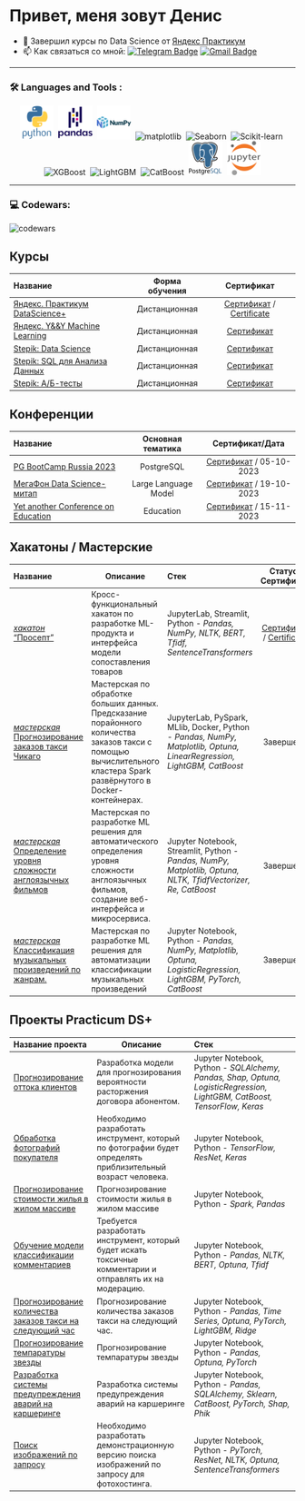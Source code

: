 # Привет, меня зовут Денис

- :book: Завершил курсы по Data Science от [Яндекс Практикум](https://practicum.yandex.ru/data-scientist-plus/?utm_source=partners&utm_medium=ratingoff&utm_campaign=partners_ratingoff_data-scientist-plus)
- :mailbox: Как связаться со мной: [![Telegram Badge](https://img.shields.io/badge/-mukhanovdv-blue?style=flat&logo=Telegram&logoColor=white)](https://t.me/mukhanovdv) [![Gmail Badge](https://img.shields.io/badge/-Gmail-red?style=flat&logo=Gmail&logoColor=white)](mailto:ds.mukhanov@gmail.com)
---

### :hammer_and_wrench: Languages and Tools :

<div align="center">
  <img src="https://github.com/devicons/devicon/blob/master/icons/python/python-original-wordmark.svg" title="Python" alt="Python" width="60" height="60"/>&nbsp;
  <img src="https://github.com/devicons/devicon/blob/master/icons/pandas/pandas-original-wordmark.svg" title="Pandas" alt="Pandas" width="60" height="60"/>&nbsp;
  <img src="https://github.com/devicons/devicon/blob/master/icons/numpy/numpy-original-wordmark.svg" title="Numpy" alt="Numpy" width="60" height="60"/>&nbsp;
  <img src="https://upload.wikimedia.org/wikipedia/commons/0/01/Created_with_Matplotlib-logo.svg" title="matplotlib" alt="matplotlib" width="60" height="60"/>&nbsp;
  <img src="https://seaborn.pydata.org/_images/logo-tall-lightbg.svg" title="Seaborn" alt="Seaborn" width="60" height="60"/>&nbsp;
  <img src="https://upload.wikimedia.org/wikipedia/commons/0/05/Scikit_learn_logo_small.svg" title="Scikit-learn" alt="Scikit-learn" width="60" height="60"/>&nbsp;
  <img src="https://xgboost.ai/images/logo/xgboost-logo.png" title="XGBoost" alt="XGBoost" width="100" height="40"/>&nbsp;
  <img src="https://lightgbm.readthedocs.io/en/v3.3.2/_images/LightGBM_logo_black_text.svg" title="LightGBM" alt="LightGBM" width="80" height="40"/>&nbsp;
  <img src="https://upload.wikimedia.org/wikipedia/commons/c/cc/CatBoostLogo.png" title="CatBoost" alt="CatBoost" width="60" height="60"/>&nbsp;
  <img src="https://github.com/devicons/devicon/blob/master/icons/postgresql/postgresql-original-wordmark.svg" title="PostgreSQL" alt="PostgreSQL" width="60" height="60"/>&nbsp;
  <img src="https://github.com/devicons/devicon/blob/master/icons/jupyter/jupyter-original-wordmark.svg" title="Jupyter" alt="Jupyter" width="60" height="60"/>
</div>

---

### 💻 Codewars:

![codewars](https://www.codewars.com/users/Denis_Mukhanov/badges/large)

## Курсы

| Название | Форма обучения | Сертификат |
| :--- | :---: | :---: |
| [Яндекс. Практикум DataScience+](https://practicum.yandex.ru/profile/data-scientist-plus/) | Дистанционная | [Сертификат](https://github.com/Denis-Mukhanov/denis-mukhanov/blob/main/certificates/сertificate_Ya_DSp_rus.pdf) / [Certificate](https://github.com/Denis-Mukhanov/denis-mukhanov/blob/main/certificates/сertificate_Ya_DSp_eng.pdf) |
| [Яндекс. Y&&Y Machine Learning](https://yandex.ru/yaintern/training/ml-training) | Дистанционная | [Сертификат](https://github.com/Denis-Mukhanov/denis-mukhanov/blob/main/certificates/Young&&Yandex.pdf) |
| [Stepik: Data Science](https://stepik.org/course/113596/info) | Дистанционная | [Сертификат](https://github.com/Denis-Mukhanov/denis-mukhanov/blob/main/certificates/stepik-certificate-113596-1c96123.pdf) |
| [Stepik: SQL для Анализа Данных](https://stepik.org/course/116332/info) | Дистанционная | [Сертификат](https://github.com/Denis-Mukhanov/denis-mukhanov/blob/main/certificates/stepik-certificate-116332-60e4dd0.pdf) |
| [Stepik: А/Б-тесты](https://stepik.org/course/194930/info) | Дистанционная | [Сертификат](https://github.com/Denis-Mukhanov/denis-mukhanov/blob/main/certificates/stepik-certificate-194930-92a1c0a.pdf) |

## Конференции

| Название | Основная тематика | Сертификат/Дата |
| :--- | :---: | :---: |
| [PG BootCamp Russia 2023](https://pgbootcamp.ru/ru/event/#program) | PostgreSQL | [Сертификат](https://github.com/Denis-Mukhanov/denis-mukhanov/blob/main/certificates/PG_BootCamp_Russia_2023.pdf) / 05-10-2023|
| [МегаФон Data Science-митап](https://networkly.app/event/3651) | Large Language Model | [Сертификат](https://github.com/Denis-Mukhanov/denis-mukhanov/blob/main/certificates/meet_up_megafon_LLM_2023.pdf) / 19-10-2023|
| [Yet another Conference on Education](https://yace.yandex.ru/) | Education | [Сертификат](https://github.com/Denis-Mukhanov/denis-mukhanov/blob/main/certificates/Yet_another_Conference_on_Education_2023.pdf) / 15-11-2023|

## Хакатоны / Мастерские

| Название | Описание | Стек | Статус/Сертификат |
| :--- | --- | :--- | :---: |
| [*хакатон* “Просепт”](https://github.com/Denis-Mukhanov/prosept_compare_service) | Кросс-функциональный хакатон по разработке ML-продукта и интерфейса модели сопоставления товаров | JupyterLab, Streamlit, Python - *Pandas, NumPy, NLTK, BERT, Tfidf, SentenceTransformers* | [Сертификат](https://github.com/Denis-Mukhanov/denis-mukhanov/blob/main/certificates/prosept_best_ds.pdf) / [Certificate](https://github.com/Denis-Mukhanov/denis-mukhanov/blob/main/certificates/prosept_en.pdf) |
| [*мастерская* Прогнозирование заказов такси Чикаго](https://github.com/Denis-Mukhanov/Chicago_taxi_trips_BigData) | Мастерская по обработке больших данных. Предсказание порайонного количества заказов такси с помощью вычислительного кластера Spark развёрнутого в Docker-контейнерах. | JupyterLab, PySpark, MLlib, Docker, Python - *Pandas, NumPy, Matplotlib, Optuna, LinearRegression, LightGBM, CatBoost* | Завершена |
| [*мастерская* Определение уровня сложности англоязычных фильмов](https://github.com/Denis-Mukhanov/english-score) | Мастерская по разработке ML решения для автоматического определения уровня сложности англоязычных фильмов, создание веб-интерфейса и микросервиса. | Jupyter Notebook, Streamlit, Python - *Pandas, NumPy, Matplotlib, Optuna, NLTK, TfidfVectorizer, Re, CatBoost* | Завершена |
| [*мастерская* Классификация музыкальных произведений по жанрам.](https://github.com/Denis-Mukhanov/music-genre-prediction) | Мастерская по разработке ML решения для автоматизации классификации музыкальных произведений | Jupyter Notebook, Python - *Pandas, NumPy, Matplotlib, Optuna, LogisticRegression, LightGBM, PyTorch, CatBoost* | Завершена |

## Проекты Practicum DS+

| Название проекта | Описание | Стек | 
| :--- | --- | :--- |
| [Прогнозирование оттока клиентов](https://github.com/Denis-Mukhanov/client-churn-prediction) | Разработка модели для прогнозирования вероятности расторжения договора абонентом. | Jupyter Notebook, Python - *SQLAlchemy, Pandas, Shap, Optuna, LogisticRegression, LightGBM, CatBoost, TensorFlow, Keras* |
| [Обработка фотографий покупателя](https://github.com/Denis-Mukhanov/age-estimation) | Необходимо разработать инструмент, который по фотографии будет определять приблизительный возраст человека. | Jupyter Notebook, Python - *TensorFlow, ResNet, Keras* |
| [Прогнозирование стоимости жилья в жилом массиве](https://github.com/Denis-Mukhanov/spark-home-value-prediction) | Прогнозирование стоимости жилья в жилом массиве | Jupyter Notebook, Python - *Spark, Pandas* |
| [Обучение модели классификации комментариев](https://github.com/Denis-Mukhanov/toxic-comments) | Требуется разработать инструмент, который будет искать токсичные комментарии и отправлять их на модерацию. | Jupyter Notebook, Python - *Pandas, NLTK, BERT, Optuna, Tfidf* |
| [Прогнозирование количества заказов такси на следующий час](https://github.com/Denis-Mukhanov/forecast-of-taxi-orders) | Прогнозирование количества заказов такси на следующий час. | Jupyter Notebook, Python - *Pandas, Time Series, Optuna, PyTorch, LightGBM, Ridge* |
| [Прогнозирование темпаратуры звезды](https://github.com/Denis-Mukhanov/determining-temperature-stars) | Прогнозирование темпаратуры звезды | Jupyter Notebook, Python - *Pandas, Optuna, PyTorch* |
| [Разработка системы предупреждения аварий на каршеринге](https://github.com/Denis-Mukhanov/road-accident-risk) | Разработка системы предупреждения аварий на каршеринге | Jupyter Notebook, Python - *Pandas, SQLAlchemy, Sklearn, CatBoost, PyTorch, Shap, Phik* |
| [Поиск изображений по запросу](https://github.com/Denis-Mukhanov/search-by-images) | Необходимо разработать демонстрационную версию поиска изображений по запросу для фотохостинга. | Jupyter Notebook, Python - *PyTorch, ResNet, NLTK, Optuna, SentenceTransformers* |
